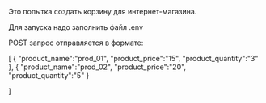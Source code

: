 Это попытка создать корзину для интернет-магазина.


Для запуска надо заполнить файл .env

POST запрос отправляется в формате:

[
    {
        "product_name":"prod_01",
        "product_price":"15",
        "product_quantity":"3"
    },
    {
        "product_name":"prod_02",
        "product_price":"20",
        "product_quantity":"5"
    }

]